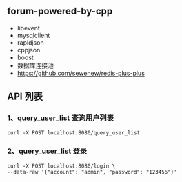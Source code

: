 ## forum-powered-by-cpp

- libevent
- mysqlclient
- rapidjson
- cppjson
- boost
- 数据库连接池
- https://github.com/sewenew/redis-plus-plus

## API 列表
### 1、query_user_list 查询用户列表
```shell
curl -X POST localhost:8080/query_user_list
```

### 2、query_user_list 登录
```shell
curl -X POST localhost:8080/login \
--data-raw '{"account": "admin", "password": "123456"}'
```
